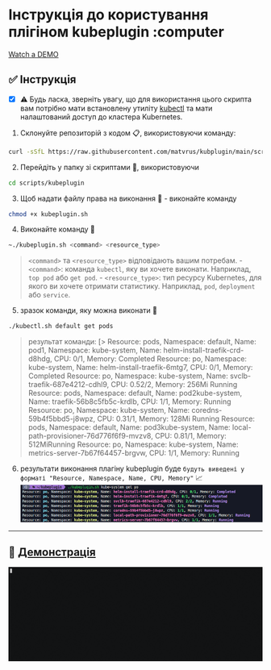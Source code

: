 # Інструкція до користування плігіном kubeplugin :computer

[Watch a DEMO](#demo)

## **✅ Інструкція**

- [x]    :warning: Будь ласка, зверніть увагу, що для використання цього скрипта вам потрібно мати встановлену утиліту [kubectl](https://kubernetes.io/docs/tasks/tools/)  та мати налаштований доступ до кластера Kubernetes.

1. Склонуйте репозиторій з кодом :clipboard:, використовуючи команду:

```sh
curl -sSfL https://raw.githubusercontent.com/matvrus/kubplugin/main/scripts/kubeplugin -o kubeplugin
```

2. Перейдіть у папку зі скриптами :file_folder:, використовуючи  

```sh
cd scripts/kubeplugin
```

3. Щоб надати файлу права на виконання :key: - виконайте команду

```sh
chmod +x kubeplugin.sh
```

4. Виконайте команду :rocket:

```sh
~./kubeplugin.sh <command> <resource_type>
```

> `<command>` та `<resource_type>` відповідають вашим потребам. -   `<command>`: команда `kubectl`, яку ви хочете виконати. Наприклад, `top pod` або `get pod`.
    -   `<resource_type>`: тип ресурсу Kubernetes, для якого ви хочете отримати статистику. Наприклад, `pod`, `deployment` або `service`.

5. зразок команди, яку можна виконати :memo:

```sh
./kubectl.sh default get pods
```

> результат команди:
[> Resource: pods, Namespace: default, Name: pod1, Namespace: kube-system, Name: helm-install-traefik-crd-d8hdg, CPU: 0/1, Memory: Completed
Resource: po, Namespace: kube-system, Name: helm-install-traefik-6mtg7, CPU: 0/1, Memory: Completed
Resource: po, Namespace: kube-system, Name: svclb-traefik-687e4212-cdhl9, CPU: 0.52/2, Memory: 256Mi
> Running
Resource: pods, Namespace: default, Name: pod2kube-system, Name: traefik-56b8c5fb5c-krdlb, CPU: 1/1, Memory: Running
Resource: po, Namespace: kube-system, Name: coredns-59b4f5bbd5-j8wpz, CPU: 0.31/1, Memory: 128Mi
> Running
Resource: pods, Namespace: default, Name: pod3kube-system, Name: local-path-provisioner-76d776f6f9-mvzv8, CPU: 0.81/1, Memory: 512MiRunning
Resource: po, Namespace: kube-system, Name: metrics-server-7b67f64457-brgvw, CPU: 1/1, Memory: Running

6. результати виконання плагіну kubeplugin буде `будуть виведені у форматі "Resource, Namespace, Name, CPU, Memory"` :chart_with_upwards_trend:
![Image](demo/demo.png)

----------------------------------------------------------------------
<h4 id="demo">

## 🎥 [Демонстрація](#демонстрація)

![Image](gif/demo.gif)
